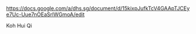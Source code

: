 https://docs.google.com/a/dhs.sg/document/d/15kixpJufkTcV4GAApTJCEye7Uc-Uue7nOEaSrlWGmoA/edit

Koh Hui Qi